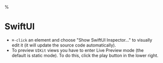 %

# SwiftUI

- `⌘-click` an element and choose "Show SwiftUI Inspector..." to visually edit it (it will update the source code automatically).
- To preview `UIKit` views you have to enter Live Preview mode (the default is static mode). To do this, click the play button in the lower right.
